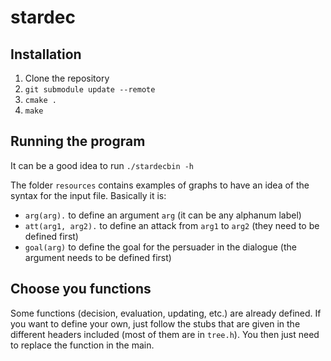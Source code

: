 # stardec

## Installation
1. Clone the repository
2. ```git submodule update --remote```
3. ```cmake .```
4. ```make```

## Running the program
It can be a good idea to run ```./stardecbin -h```

The folder ```resources``` contains examples of graphs to have an idea of the syntax for the input file.
Basically it is:
* ```arg(arg).``` to define an argument ```arg``` (it can be any alphanum label)
* ```att(arg1, arg2).``` to define an attack from ```arg1``` to ```arg2``` (they need to be defined first)
* ```goal(arg)``` to define the goal for the persuader in the dialogue (the argument needs to be defined first)

## Choose you functions
Some functions (decision, evaluation, updating, etc.) are already defined. If you want to define your own, just follow the stubs that are given in the different headers included (most of them are in ```tree.h```).
You then just need to replace the function in the main.
